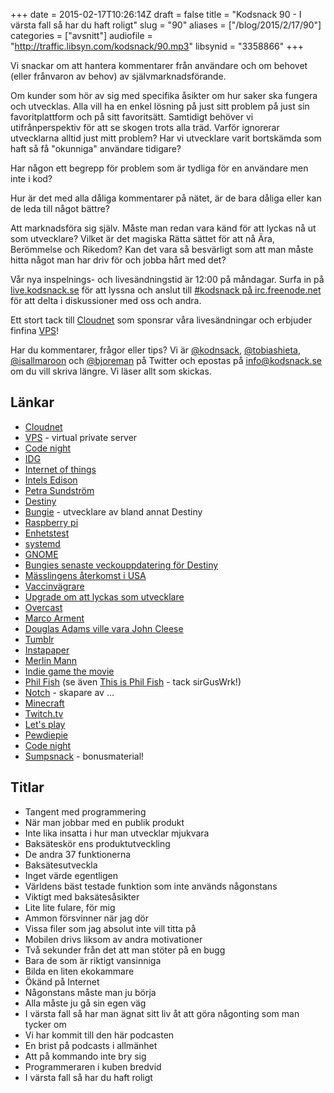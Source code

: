 +++
date = 2015-02-17T10:26:14Z
draft = false
title = "Kodsnack 90 - I värsta fall så har du haft roligt"
slug = "90"
aliases = ["/blog/2015/2/17/90"]
categories = ["avsnitt"]
audiofile = "http://traffic.libsyn.com/kodsnack/90.mp3"
libsynid = "3358866"
+++

Vi snackar om att hantera kommentarer från användare och om behovet (eller frånvaron av behov) av självmarknadsförande.

Om kunder som hör av sig med specifika åsikter om hur saker ska fungera och utvecklas. Alla vill ha en enkel lösning på just sitt problem på just sin favoritplattform och på sitt favoritsätt. Samtidigt behöver vi utifrånperspektiv för att se skogen trots alla träd. Varför ignorerar utvecklarna alltid just mitt problem? Har vi utvecklare varit bortskämda som haft så få "okunniga" användare tidigare?

Har någon ett begrepp för problem som är tydliga för en användare men inte i kod?

Hur är det med alla dåliga kommentarer på nätet, är de bara dåliga eller kan de leda till något bättre?

Att marknadsföra sig själv. Måste man redan vara känd för att lyckas nå ut som utvecklare? Vilket är det magiska Rätta sättet för att nå Ära, Berömmelse och Rikedom? Kan det vara så besvärligt som att man måste hitta något man har driv för och jobba hårt med det?

Vår nya inspelnings- och livesändningstid är 12:00 på måndagar. Surfa in på [live.kodsnack.se](http://live.kodsnack.se) för att lyssna och anslut till [#kodsnack på irc.freenode.net](irc://irc.freenode.net:+7000/kodsnack) för att delta i diskussioner med oss och andra.

Ett stort tack till [Cloudnet](http://www.cloudnet.se) som sponsrar våra livesändningar och erbjuder finfina  [VPS](http://en.wikipedia.org/wiki/Virtual_private_server)!

Har du kommentarer, frågor eller tips? Vi är [@kodnsack](https://www.twitter.com/kodsnack), [@tobiashieta](https://www.twitter.com/tobiashieta), [@isallmaroon](https://www.twitter.com/isallmaroon) och [@bjoreman](https://www.twitter.com/bjoreman) på Twitter och epostas på [info@kodsnack.se](mailto:info@kodsnack.se) om du vill skriva längre. Vi läser allt som skickas.

## Länkar ##
* [Cloudnet](http://www.cloudnet.se)
* [VPS](http://en.wikipedia.org/wiki/Virtual_private_server) - virtual private server
* [Code night](http://www.codenight.se/)
* [IDG](http://www.idg.se/)
* [Internet of things](http://en.wikipedia.org/wiki/Internet_of_Things)
* [Intels Edison](http://www.intel.com/content/www/us/en/do-it-yourself/edison.html)
* [Petra Sundström](http://su.diva-portal.org/smash/get/diva2:356101/FULLTEXT01)
* [Destiny](http://en.wikipedia.org/wiki/Destiny_%28video_game%29)
* [Bungie](http://en.wikipedia.org/wiki/Bungie) - utvecklare av bland annat Destiny
* [Raspberry pi](http://en.wikipedia.org/wiki/Raspberry_Pi)
* [Enhetstest](http://en.wikipedia.org/wiki/Unit_testing)
* [systemd](http://en.wikipedia.org/wiki/Systemd)
* [GNOME](http://en.wikipedia.org/wiki/GNOME)
* [Bungies senaste veckouppdatering för Destiny](https://www.bungie.net/7_Bungie-Weekly-Update---01292015/en/News/News?aid=12540)
* [Mässlingens återkomst i USA](http://www.bostonglobe.com/magazine/2013/09/28/true-cost-not-vaccinating-the-return-measles/4PBenymtmf0CE9WOT1FUWI/story.html)
* [Vaccinvägrare](http://rationalwiki.org/wiki/Anti-vaccination_movement)
* [Upgrade om att lyckas som utvecklare](http://www.relay.fm/upgrade/19)
* [Overcast](https://overcast.fm/podcasts)
* [Marco Arment](http://en.wikipedia.org/wiki/Marco_Arment)
* [Douglas Adams ville vara John Cleese](http://refspace.com/quotes/Douglas_Adams/Q905)
* [Tumblr](http://en.wikipedia.org/wiki/Tumblr)
* [Instapaper](https://www.instapaper.com/u)
* [Merlin Mann](http://en.wikipedia.org/wiki/Merlin_Mann)
* [Indie game the movie](http://en.wikipedia.org/wiki/Indie_Game:_The_Movie)
* [Phil Fish](http://en.wikipedia.org/wiki/Phil_Fish) (se även [This is Phil Fish](https://www.youtube.com/watch?v=PmTUW-owa2w) - tack sirGusWrk!)
* [Notch](http://en.wikipedia.org/wiki/Markus_Persson) - skapare av …
* [Minecraft](http://en.wikipedia.org/wiki/Minecraft)
* [Twitch.tv](http://en.wikipedia.org/wiki/Twitch.tv)
* [Let's play](http://en.wikipedia.org/wiki/Let%27s_Play_%28video_gaming%29)
* [Pewdiepie](http://en.wikipedia.org/wiki/PewDiePie)
* [Code night](kampanj.idg.se/codenight)
* [Sumpsnack](http://kodsnack.se/sumpsnack/) - bonusmaterial!

## Titlar ##
* Tangent med programmering
* När man jobbar med en publik produkt
* Inte lika insatta i hur man utvecklar mjukvara
* Baksäteskör ens produktutveckling
* De andra 37 funktionerna
* Baksätesutveckla
* Inget värde egentligen
* Världens bäst testade funktion  som inte används någonstans
* Viktigt med baksätesåsikter
* Lite lite fulare, för mig
* Ammon försvinner när jag dör
* Vissa filer som jag absolut inte vill titta på
* Mobilen drivs liksom av andra motivationer
* Två sekunder från det att man stöter på en bugg
* Bara de som är riktigt vansinniga
* Bilda en liten ekokammare
* Ökänd på Internet
* Någonstans måste man ju börja
* Alla måste ju gå sin egen väg
* I värsta fall så har man ägnat sitt liv åt att göra någonting som man tycker om
* Vi har kommit till den här podcasten
* En brist på podcasts i allmänhet
* Att på kommando inte bry sig
* Programmeraren i kuben bredvid
* I värsta fall så har du haft roligt
